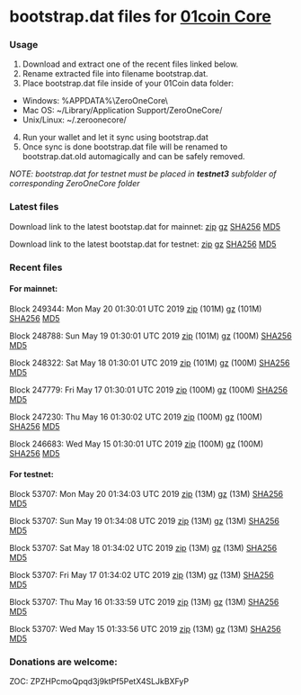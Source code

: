 # bootstrap.dat files for [01coin Core](https://01coin.io)

### Usage

1. Download and extract one of the recent files linked below.
2. Rename extracted file into filename bootstrap.dat.
3. Place bootstrap.dat file inside of your 01Coin data folder:
 - Windows: %APPDATA%\ZeroOneCore\
 - Mac OS: ~/Library/Application Support/ZeroOneCore/
 - Unix/Linux: ~/.zeroonecore/
4. Run your wallet and let it sync using bootstrap.dat
5. Once sync is done bootstrap.dat file will be renamed to bootstrap.dat.old automagically and can be safely removed.

_NOTE: bootstrap.dat for testnet must be placed in **testnet3** subfolder of corresponding ZeroOneCore folder_

### Latest files
Download link to the latest bootstap.dat for mainnet: [zip](https://files.01coin.io/mainnet/bootstrap.dat.zip) [gz](https://files.01coin.io/mainnet/bootstrap.dat.tar.gz) [SHA256](https://files.01coin.io/mainnet/sha256.txt) [MD5](https://files.01coin.io/mainnet/md5.txt)

Download link to the latest bootstap.dat for testnet: [zip](https://files.01coin.io/testnet/bootstrap.dat.zip) [gz](https://files.01coin.io/testnet/bootstrap.dat.tar.gz) [SHA256](https://files.01coin.io/testnet/sha256.txt) [MD5](https://files.01coin.io/testnet/md5.txt)

### Recent files

#### For mainnet:

Block 249344: Mon May 20 01:30:01 UTC 2019 [zip](https://files.01coin.io/mainnet/2019-05-20/bootstrap.dat.zip) (101M) [gz](https://files.01coin.io/mainnet/2019-05-20/bootstrap.dat.tar.gz) (101M) [SHA256](https://files.01coin.io/mainnet/2019-05-20/sha256.txt) [MD5](https://files.01coin.io/mainnet/2019-05-20/md5.txt)

Block 248788: Sun May 19 01:30:01 UTC 2019 [zip](https://files.01coin.io/mainnet/2019-05-19/bootstrap.dat.zip) (101M) [gz](https://files.01coin.io/mainnet/2019-05-19/bootstrap.dat.tar.gz) (100M) [SHA256](https://files.01coin.io/mainnet/2019-05-19/sha256.txt) [MD5](https://files.01coin.io/mainnet/2019-05-19/md5.txt)

Block 248322: Sat May 18 01:30:01 UTC 2019 [zip](https://files.01coin.io/mainnet/2019-05-18/bootstrap.dat.zip) (101M) [gz](https://files.01coin.io/mainnet/2019-05-18/bootstrap.dat.tar.gz) (100M) [SHA256](https://files.01coin.io/mainnet/2019-05-18/sha256.txt) [MD5](https://files.01coin.io/mainnet/2019-05-18/md5.txt)

Block 247779: Fri May 17 01:30:01 UTC 2019 [zip](https://files.01coin.io/mainnet/2019-05-17/bootstrap.dat.zip) (100M) [gz](https://files.01coin.io/mainnet/2019-05-17/bootstrap.dat.tar.gz) (100M) [SHA256](https://files.01coin.io/mainnet/2019-05-17/sha256.txt) [MD5](https://files.01coin.io/mainnet/2019-05-17/md5.txt)

Block 247230: Thu May 16 01:30:02 UTC 2019 [zip](https://files.01coin.io/mainnet/2019-05-16/bootstrap.dat.zip) (100M) [gz](https://files.01coin.io/mainnet/2019-05-16/bootstrap.dat.tar.gz) (100M) [SHA256](https://files.01coin.io/mainnet/2019-05-16/sha256.txt) [MD5](https://files.01coin.io/mainnet/2019-05-16/md5.txt)

Block 246683: Wed May 15 01:30:01 UTC 2019 [zip](https://files.01coin.io/mainnet/2019-05-15/bootstrap.dat.zip) (100M) [gz](https://files.01coin.io/mainnet/2019-05-15/bootstrap.dat.tar.gz) (100M) [SHA256](https://files.01coin.io/mainnet/2019-05-15/sha256.txt) [MD5](https://files.01coin.io/mainnet/2019-05-15/md5.txt)


#### For testnet:

Block 53707: Mon May 20 01:34:03 UTC 2019 [zip](https://files.01coin.io/testnet/2019-05-20/bootstrap.dat.zip) (13M) [gz](https://files.01coin.io/testnet/2019-05-20/bootstrap.dat.tar.gz) (13M) [SHA256](https://files.01coin.io/testnet/2019-05-20/sha256.txt) [MD5](https://files.01coin.io/testnet/2019-05-20/md5.txt)

Block 53707: Sun May 19 01:34:08 UTC 2019 [zip](https://files.01coin.io/testnet/2019-05-19/bootstrap.dat.zip) (13M) [gz](https://files.01coin.io/testnet/2019-05-19/bootstrap.dat.tar.gz) (13M) [SHA256](https://files.01coin.io/testnet/2019-05-19/sha256.txt) [MD5](https://files.01coin.io/testnet/2019-05-19/md5.txt)

Block 53707: Sat May 18 01:34:02 UTC 2019 [zip](https://files.01coin.io/testnet/2019-05-18/bootstrap.dat.zip) (13M) [gz](https://files.01coin.io/testnet/2019-05-18/bootstrap.dat.tar.gz) (13M) [SHA256](https://files.01coin.io/testnet/2019-05-18/sha256.txt) [MD5](https://files.01coin.io/testnet/2019-05-18/md5.txt)

Block 53707: Fri May 17 01:34:02 UTC 2019 [zip](https://files.01coin.io/testnet/2019-05-17/bootstrap.dat.zip) (13M) [gz](https://files.01coin.io/testnet/2019-05-17/bootstrap.dat.tar.gz) (13M) [SHA256](https://files.01coin.io/testnet/2019-05-17/sha256.txt) [MD5](https://files.01coin.io/testnet/2019-05-17/md5.txt)

Block 53707: Thu May 16 01:33:59 UTC 2019 [zip](https://files.01coin.io/testnet/2019-05-16/bootstrap.dat.zip) (13M) [gz](https://files.01coin.io/testnet/2019-05-16/bootstrap.dat.tar.gz) (13M) [SHA256](https://files.01coin.io/testnet/2019-05-16/sha256.txt) [MD5](https://files.01coin.io/testnet/2019-05-16/md5.txt)

Block 53707: Wed May 15 01:33:56 UTC 2019 [zip](https://files.01coin.io/testnet/2019-05-15/bootstrap.dat.zip) (13M) [gz](https://files.01coin.io/testnet/2019-05-15/bootstrap.dat.tar.gz) (13M) [SHA256](https://files.01coin.io/testnet/2019-05-15/sha256.txt) [MD5](https://files.01coin.io/testnet/2019-05-15/md5.txt)


### Donations are welcome:

ZOC: ZPZHPcmoQpqd3j9ktPf5PetX4SLJkBXFyP

